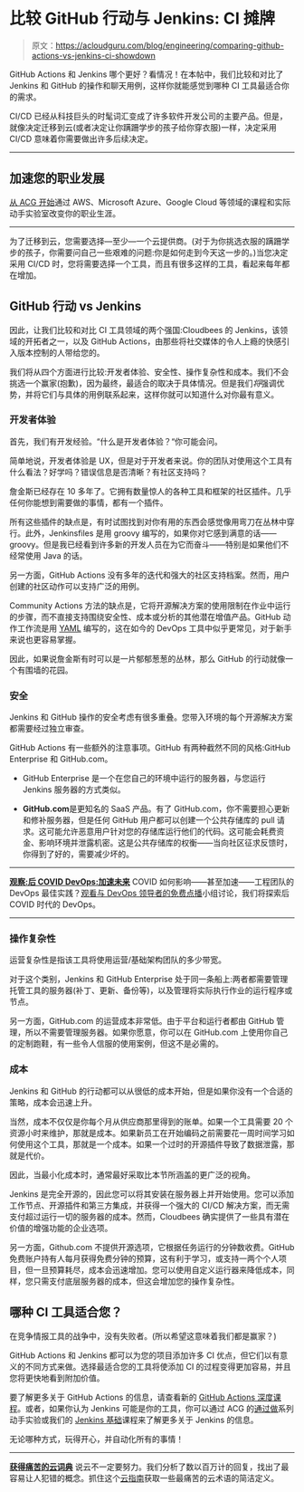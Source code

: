 # 比较 GitHub 行动与 Jenkins: CI 摊牌

> 原文：<https://acloudguru.com/blog/engineering/comparing-github-actions-vs-jenkins-ci-showdown>

GitHub Actions 和 Jenkins 哪个更好？看情况！在本帖中，我们比较和对比了 Jenkins 和 GitHub 的操作和聊天用例，这样你就能感觉到哪种 CI 工具最适合你的需求。

CI/CD 已经从科技巨头的时髦词汇变成了许多软件开发公司的主要产品。但是，就像决定迁移到云(或者决定让你蹒跚学步的孩子给你穿衣服)一样，决定采用 CI/CD 意味着你需要做出许多后续决定。

* * *

## 加速您的职业发展

[从 ACG 开始](https://acloudguru.com/pricing)通过 AWS、Microsoft Azure、Google Cloud 等领域的课程和实际动手实验室改变你的职业生涯。

* * *

为了迁移到云，您需要选择—至少—一个云提供商。(对于为你挑选衣服的蹒跚学步的孩子，你需要问自己一些艰难的问题:你是如何走到今天这一步的。)当您决定采用 CI/CD 时，您将需要选择一个工具，而且有很多这样的工具，看起来每年都在增加。

## GitHub 行动 vs Jenkins

因此，让我们比较和对比 CI 工具领域的两个强国:Cloudbees 的 Jenkins，该领域的开拓者之一，以及 GitHub Actions，由那些将社交媒体的令人上瘾的快感引入版本控制的人带给您的。

我们将从四个方面进行比较:开发者体验、安全性、操作复杂性和成本。我们不会挑选一个赢家(抱歉)，因为最终，最适合的取决于具体情况。但是我们*将*强调优势，并将它们与具体的用例联系起来，这样你就可以知道什么对你最有意义。

### **开发者体验**

首先，我们有开发经验。“什么是开发者体验？“你可能会问。

简单地说，开发者体验是 UX，但是对于开发者来说。你的团队对使用这个工具有什么看法？好学吗？错误信息是否清晰？有社区支持吗？

詹金斯已经存在 10 多年了。它拥有数量惊人的各种工具和框架的社区插件。几乎任何你能想到需要做的事情，都有一个插件。

所有这些插件的缺点是，有时试图找到对你有用的东西会感觉像用弯刀在丛林中穿行。此外，Jenkinsfiles 是用 groovy 编写的，如果你对它感到满意的话——groovy。但是我已经看到许多新的开发人员在为它而奋斗——特别是如果他们不经常使用 Java 的话。

另一方面，GitHub Actions 没有多年的迭代和强大的社区支持档案。然而，用户创建的社区动作可以支持广泛的用例。

Community Actions 方法的缺点是，它将开源解决方案的使用限制在作业中运行的步骤，而不直接支持围绕安全性、成本或分析的其他潜在增值产品。GitHub 动作工作流是用 [YAML](https://acloudguru.com/course/yaml-essentials) 编写的，这在如今的 DevOps 工具中似乎更常见，对于新手来说也更容易掌握。

因此，如果说詹金斯有时可以是一片郁郁葱葱的丛林，那么 GitHub 的行动就像一个有围墙的花园。

### **安全**

Jenkins 和 GitHub 操作的安全考虑有很多重叠。您带入环境的每个开源解决方案都需要经过独立审查。

GitHub Actions 有一些额外的注意事项。GitHub 有两种截然不同的风格:GitHub Enterprise 和 GitHub.com。

*   GitHub Enterprise 是一个在您自己的环境中运行的服务器，与您运行 Jenkins 服务器的方式类似。

*   **GitHub.com**是更知名的 SaaS 产品。有了 GitHub.com，你不需要担心更新和修补服务器，但是任何 GitHub 用户都可以创建一个公共存储库的 pull 请求。这可能允许恶意用户针对您的存储库运行他们的代码。这可能会耗费资金、影响环境并泄露机密。这是公共存储库的权衡——当向社区征求反馈时，你得到了好的，需要减少坏的。

* * *

[**观察:后 COVID DevOps:加速未来**](https://get.acloudguru.com/post-covid-devops-accelerating-future-webinar) COVID 如何影响——甚至加速——工程团队的 DevOps 最佳实践？[观看与 DevOps 领导者的免费点播](https://get.acloudguru.com/post-covid-devops-accelerating-future-webinar)小组讨论，我们将探索后 COVID 时代的 DevOps。

* * *

### 操作复杂性

运营复杂性是指该工具将使用运营/基础架构团队的多少带宽。

对于这个类别，Jenkins 和 GitHub Enterprise 处于同一条船上:两者都需要管理托管工具的服务器(补丁、更新、备份等)，以及管理将实际执行作业的运行程序或节点。

另一方面，GitHub.com 的运营成本非常低。由于平台和运行者都由 GitHub 管理，所以不需要管理服务器。如果你愿意，你可以在 GitHub.com 上使用你自己的定制跑鞋，有一些令人信服的使用案例，但这不是必需的。

### **成本**

Jenkins 和 GitHub 的行动都可以从很低的成本开始，但是如果你没有一个合适的策略，成本会迅速上升。

当然，成本不仅仅是你每个月从供应商那里得到的账单。如果一个工具需要 20 个资源小时来维护，那就是成本。如果新员工在开始编码之前需要花一周时间学习如何使用这个工具，那就是一个成本。如果一个过时的开源插件导致了数据泄露，那就是代价。

因此，当最小化成本时，通常最好采取比本节所涵盖的更广泛的视角。

Jenkins 是完全开源的，因此您可以将其安装在服务器上并开始使用。您可以添加工作节点、开源插件和第三方集成，并获得一个强大的 CI/CD 解决方案，而无需支付超过运行一切的服务器的成本。然而，Cloudbees 确实提供了一些具有潜在价值的增强功能的企业选项。

另一方面，Github.com 不提供开源选项，它根据任务运行的分钟数收费。GitHub 免费账户持有人每月获得免费分钟的预算，这有利于学习，或支持一两个个人项目，但一旦预算耗尽，成本会迅速增加。您可以使用自定义运行器来降低成本，同样，您只需支付底层服务器的成本，但这会增加您的操作复杂性。

## 哪种 CI 工具适合您？

在竞争情报工具的战争中，没有失败者。(所以希望这意味着我们都是赢家？)

GitHub Actions 和 Jenkins 都可以为您的项目添加许多 CI 优点，但它们以有意义的不同方式来做。选择最适合您的工具将使添加 CI 的过程变得更加容易，并且您将更快地看到附加价值。

要了解更多关于 GitHub Actions 的信息，请查看新的 [GitHub Actions 深度课程](https://acloudguru.com/course/github-actions-deep-dive)。或者，如果你认为 Jenkins 可能是你的工具，你可以通过 ACG 的[通过做](https://acloudguru.com/course/learn-jenkins-by-doing)系列动手实验或我们的 [Jenkins 基础](https://acloudguru.com/course/jenkins-fundamentals)课程来了解更多关于 Jenkins 的信息。

无论哪种方式，玩得开心，并自动化所有的事情！

* * *

[**获得痛苦的云词典**](https://get.acloudguru.com/cloud-dictionary-of-pain)
说云不一定要努力。我们分析了数以百万计的回复，找出了最容易让人犯错的概念。抓住这个[云指南](https://get.acloudguru.com/cloud-dictionary-of-pain)获取一些最痛苦的云术语的简洁定义。
